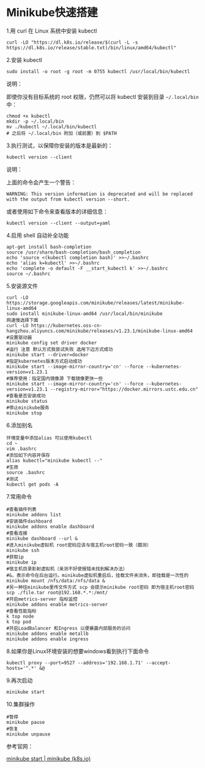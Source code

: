 # Minikube快速搭建

1.用 curl 在 Linux 系统中安装 kubectl

```
curl -LO "https://dl.k8s.io/release/$(curl -L -s https://dl.k8s.io/release/stable.txt)/bin/linux/amd64/kubectl"
```

2.安装 kubectl 

```
sudo install -o root -g root -m 0755 kubectl /usr/local/bin/kubectl
```

说明：

即使你没有目标系统的 root 权限，仍然可以将 kubectl 安装到目录 `~/.local/bin` 中：

````
chmod +x kubectl
mkdir -p ~/.local/bin
mv ./kubectl ~/.local/bin/kubectl
# 之后将 ~/.local/bin 附加（或前置）到 $PATH
````

3.执行测试，以保障你安装的版本是最新的： 

```
kubectl version --client
```

说明：

上面的命令会产生一个警告：

```
WARNING: This version information is deprecated and will be replaced with the output from kubectl version --short.
```

或者使用如下命令来查看版本的详细信息： 

```
kubectl version --client --output=yaml
```

4.启用 shell 自动补全功能

```
apt-get install bash-completion
source /usr/share/bash-completion/bash_completion
echo 'source <(kubectl completion bash)' >>~/.bashrc
echo 'alias k=kubectl' >>~/.bashrc
echo 'complete -o default -F __start_kubectl k' >>~/.bashrc
source ~/.bashrc
```

5.安装源文件

```
curl -LO https://storage.googleapis.com/minikube/releases/latest/minikube-linux-amd64
sudo install minikube-linux-amd64 /usr/local/bin/minikube
网速慢选择下面
curl -LO https://kubernetes.oss-cn-hangzhou.aliyuncs.com/minikube/releases/v1.23.1/minikube-linux-amd64
#设置驱动器
minikube config set driver docker
#运行 注意 默认方式我尝试失败 选用下边方式成功
minikube start --driver=docker
#指定kubernetes版本方式启动成功
minikube start --image-mirror-country='cn' --force --kubernetes-version=v1.23.1
#推荐使用：指定国内镜像源 下载镜像更快一些
minikube start --image-mirror-country='cn' --force --kubernetes-version=v1.23.1 --registry-mirror="https://docker.mirrors.ustc.edu.cn"
#查看是否安装成功
minikube status
#停止minikube服务
minikube stop
```

6.添加别名

```
环境变量中添加alias 可以使用kubectl
cd ~
vim .bashrc
#添加如下内容并保存
alias kubectl="minikube kubectl --"
#生效
source .bashrc
#测试
kubectl get pods -A
```

7.常用命令

```
#查看插件列表
minikube addons list
#安装插件dashboard
minikube addons enable dashboard
#查看连接
minikube dashboard --url &
#进入minikube虚拟机 root密码应该与宿主机root密码一致（臆测）
minikube ssh
#获取ip
minikube ip
#宿主机目录影射虚拟机（亲测不好使报错未找到解决办法）
#&，表示命令在后台运行。minikube虚拟机重启后，挂载文件夹消失，即挂载是一次性的
minikube mount /nfs/data:/nfs/data &
#另一种往minikube里传文件方式 scp 会提示minikube root密码 即为宿主机root密码
scp ./file.tar root@192.168.*.*:/mnt/
#开启metrics-server 指标监控
minikube addons enable metrics-server
#查看性能指标
k top node
k top pod
#开启LoadBalancer 和Ingress 以便暴露内部服务的访问
minikube addons enable metallb
minikube addons enable ingress

```

8.如果你是Linux环境安装的想要windows看到执行下面命令

```
kubectl proxy --port=9527 --address='192.168.1.71' --accept-hosts='^.*' &@
```

9.再次启动

```
minikube start
```

10.集群操作

```
#暂停
minikube pause
#恢复
minikube unpause
```

参考官网：

[minikube start | minikube (k8s.io)](https://minikube.sigs.k8s.io/docs/start/) 